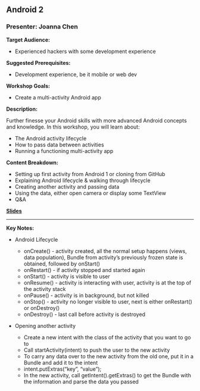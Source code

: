 ## Android 2
### Presenter: Joanna Chen

**Target Audience:** 
- Experienced hackers with some development experience

**Suggested Prerequisites:** 
- Development experience, be it mobile or web dev
 
**Workshop Goals:**
- Create a multi-activity Android app
 
**Description:**

Further finesse your Android skills with more advanced Android concepts and knowledge. In this workshop, you will learn about:
- The Android activity lifecycle
- How to pass data between activities
- Running a functioning multi-activity app

**Content Breakdown:**
- Setting up first activity from Android 1 or cloning from GitHub
- Explaining Android lifecycle & walking through lifecycle
- Creating another activity and passing data
- Using the data, either open camera or display some TextView
- Q&A

**[Slides](https://docs.google.com/presentation/d/1y4i5Xp9gnhDlRnCHXAHhfjvx3MKwnh3D48TEhDL8soY/edit?usp=sharing)**

---

**Key Notes:**
* Android Lifecycle 
    * onCreate() - activity created, all the normal setup happens (views, data population), Bundle from activity’s previously frozen state is obtained, followed by onStart()
    * onRestart() - if activity stopped and started again
    * onStart() - activity is visible to user 
    * onResume() - activity is interacting with user, activity is at the top of the activity stack
    * onPause() - activity is in background, but not killed 
    * onStop() - activity no longer visible to user, next is either onRestart() or onDestroy()
    * onDestroy() - last call before activity is destroyed 

* Opening another activity
    * Create a new intent with the class of the activity that you want to go to 
    * Call startActivity(intent) to push the user to the new activity
    * To carry any data over to the new activity from the old one, put it in a Bundle and add it to the intent 
    * intent.putExtras(“key”, “value”);
    * In the new activity, call getIntent().getExtras() to get the Bundle with the information and parse the data you passed 


